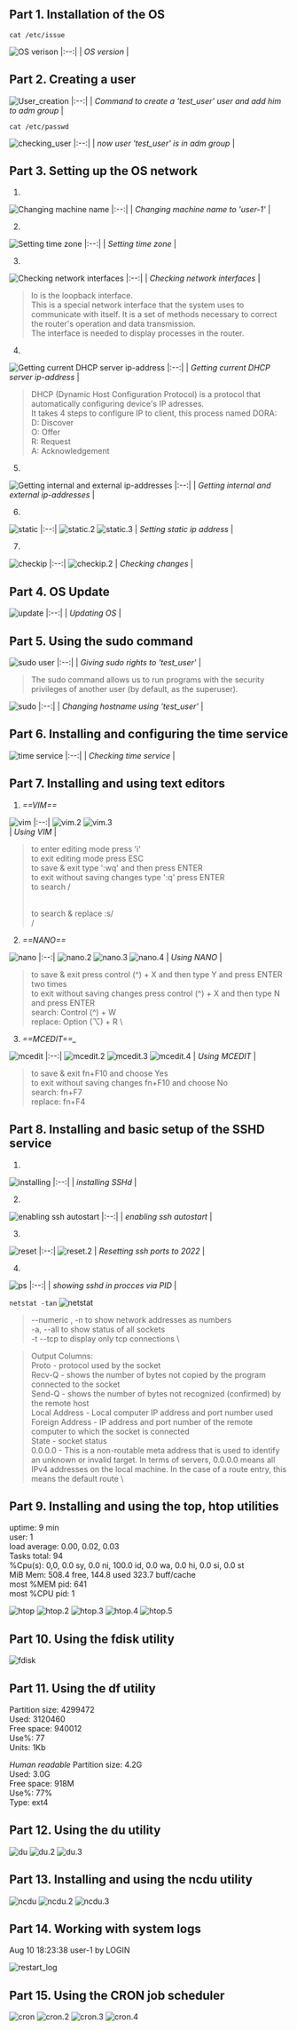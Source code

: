 ## Part 1. Installation of the OS

  `cat /etc/issue` 


![OS verison](images/part1.1.png "OS version")
  |:--:| 
| *OS version* |


## Part 2. Creating a user

![User_creation](images/part2.1.png)
  |:--:| 
| *Command to create a 'test_user' user and add him to adm group* |



`cat /etc/passwd`


![checking_user](images/part2.2.png)
  |:--:| 
| *now user 'test_user' is in adm group* |


## Part 3. Setting up the OS network

1. 
![Changing machine name](images/part3.1.png)
  |:--:| 
| *Сhanging machine name to 'user-1'* |


2. 
![Setting time zone](images/part3.2.png)
  |:--:| 
| *Setting time zone* |


3. 
![Checking network interfaces](images/part3.3.png)
  |:--:| 
| *Checking network interfaces* |

>lo is the loopback interface. \
>This is a special network interface that the system uses to communicate with itself. It is a set of methods necessary to correct the router's operation and data transmission. \
>The interface is needed to display processes in the router.

4. 
![Getting current DHCP server ip-address](images/part3.4.png)
  |:--:| 
| *Getting current DHCP server ip-address* |

>DHCP (Dynamic Host Configuration Protocol) is a protocol that automatically configuring device's IP adresses. \
>It takes 4 steps to configure IP to client, this process named DORA: \
>D: Discover \
>O: Offer \
>R: Request \
>A: Acknowledgement

5. 
![Getting internal and external ip-addresses](images/part3.5.png)
  |:--:| 
| *Getting internal and external ip-addresses* |

6. 
![static](images/part3.6.1.png)
  |:--:|
![static.2](images/part3.6.2.png)
![static.3](images/part3.6.3.png)
| *Setting static ip address* |

7. 
![checkip](images/part3.7.1.png)
  |:--:|
![checkip.2](images/part3.7.2.png)
| *Checking changes* |



## Part 4. OS Update
![update](images/part4.1.png)
  |:--:|
| *Updating OS* |



## Part 5. Using the sudo command

![sudo user](images/part5.1.png)
  |:--:|
| *Giving sudo rights to 'test_user'* |

> The sudo command allows us to run programs with the security privileges of another user (by default, as the superuser).

![sudo](images/part5.2.png)
  |:--:|
| *Changing hostname using 'test_user'* |


## Part 6. Installing and configuring the time service

![time service](images/part6.1.png)
  |:--:|
| *Checking time service* |

## Part 7. Installing and using text editors

1. *==VIM==*

![vim](images/part7.1.1.png)
  |:--:|
![vim.2](images/part7.1.2.png)
![vim.3](images/part7.1.3.png)\
| *Using VIM* |

  >to enter editing mode press 'i' \
  >to exit editing mode press ESC \
  >to save & exit type ':wq' and then press ENTER \
  >to exit without saving changes type ':q' press ENTER \
  >to search /<search text> \
  >to search & replace :s/<search text>/<replacement text>

2. *==NANO==*

![nano](images/part7.2.1.png)
  |:--:|
![nano.2](images/part7.2.2.png)
![nano.3](images/part7.2.3.png)
![nano.4](images/part7.2.4.png)
| *Using NANO* |

  >to save & exit press control (^) + X and then type Y and press ENTER two times \
  >to exit without saving changes press control (^) + X and then type N and press ENTER \
  >search: Control (^) + W \
  >replace: Option (⌥) + R \

3. *==MCEDIT==_*

![mcedit](images/part7.3.1.png)
  |:--:|
![mcedit.2](images/part7.3.2.png)
![mcedit.3](images/part7.3.3.png)
![mcedit.4](images/part7.3.4.png)
| *Using MCEDIT* |

  >to save & exit fn+F10 and choose Yes \
  >to exit without saving changes fn+F10 and choose No \
  >search: fn+F7 \
  >replace: fn+F4

## Part 8. Installing and basic setup of the SSHD service

1. 
![installing ](images/part8.1.png)
  |:--:|
| *installing SSHd* |

2. 
![enabling ssh autostart](images/part8.2.png)
  |:--:|
| *enabling ssh autostart* |

3. 
![reset](images/part8.3.png)
  |:--:|
![reset.2](images/part8.4.png)
| *Resetting ssh ports to 2022* |

4. 
![ps](images/part8.5.png)
  |:--:|
| *showing sshd in procces via PID* |

`netstat -tan`
![netstat](images/part8.6.png)

> --numeric , -n to show network addresses as numbers \
>-a, --all to show status of all sockets \
>-t --tcp to display only tcp connections \

>Output Columns: \
>Proto - protocol used by the socket \
>Recv-Q - shows the number of bytes not copied by the program connected to the socket \
>Send-Q - shows the number of bytes not recognized (confirmed) by the remote host \
>Local Address - Local computer IP address and port number used Foreign Address - IP address and port number of the remote computer to which the socket is connected \
> State - socket status \
> 0.0.0.0 - This is a non-routable meta address that is used to identify an unknown or invalid target. In terms of servers, 0.0.0.0 means all IPv4 addresses on the local machine. In the case of a route entry, this means the default route \

## Part 9. Installing and using the top, htop utilities

uptime: 9 min \
user: 1 \
load average: 0.00, 0.02, 0.03 \
Tasks total: 94 \
%Cpu(s): 0,0, 0.0 sy, 0.0 ni, 100.0 id, 0.0 wa, 0.0 hi, 0.0 si, 0.0 st \
MiB Mem: 508.4 free, 144.8 used 323.7 buff/cache \
most %MEM pid: 641 \
most %CPU pid: 1

![htop](images/part9.1.png)
![htop.2](images/part9.2.png)
![htop.3](images/part9.3.png)
![htop.4](images/part9.4.png)
![htop.5](images/part9.5.png)

## Part 10. Using the fdisk utility

![fdisk](images/part10.1.png)

## Part 11. Using the df utility

Partition size: 4299472 \
Used: 3120460 \
Free space: 940012 \
Use%: 77 \
Units: 1Kb

_Human readable_
Partition size: 4.2G \
Used: 3.0G \
Free space: 918M \
Use%: 77% \
Type: ext4

## Part 12. Using the du utility

![du](images/part12.1.png)
![du.2](images/part12.2.png)
![du.3](images/part12.3.png)

## Part 13. Installing and using the ncdu utility

![ncdu](images/part13.1.png)
![ncdu.2](images/part13.2.png)
![ncdu.3](images/part13.3.png)


## Part 14. Working with system logs
Aug 10 18:23:38 user-1 by LOGIN

![restart_log](images/part14.1.png)

## Part 15. Using the CRON job scheduler

![cron](images/part15.1.png)
![cron.2](images/part15.2.png)
![cron.3](images/part15.3.png)
![cron.4](images/part15.4.png)
